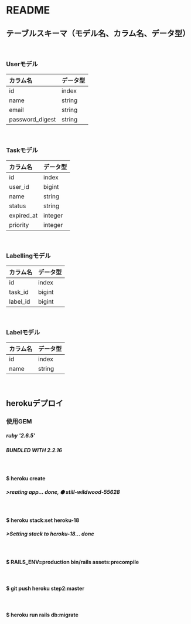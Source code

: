 # README

## テーブルスキーマ（モデル名、カラム名、データ型）
<br>

### Userモデル

| カラム名 | データ型 | 
| :--- | :--- | 
| id | index | 
| name | string | 
| email | string |
| password_digest | string |

<br>

### Taskモデル

| カラム名 | データ型 | 
| :--- | :--- | 
| id | index | 
| user_id | bigint | 
| name | string |
| status | string |
| expired_at | integer |
| priority | integer |

<br>

### Labellingモデル

| カラム名 | データ型 | 
| :--- | :--- | 
| id | index | 
| task_id | bigint | 
| label_id | bigint |

<br>

### Labelモデル

| カラム名 | データ型 | 
| :--- | :--- | 
| id | index | 
| name | string |
<br>


## herokuデプロイ
### 使用GEM
##### ruby '2.6.5'
##### BUNDLED WITH 2.2.16
<br>

#### $ heroku create
##### >reating app... done, ⬢ still-wildwood-55628
<br>

#### $ heroku stack:set heroku-18 
##### >Setting stack to heroku-18... done
<br>

#### $ RAILS_ENV=production bin/rails assets:precompile 
<br>

#### $ git push heroku step2:master
<br>

#### $ heroku run rails db:migrate